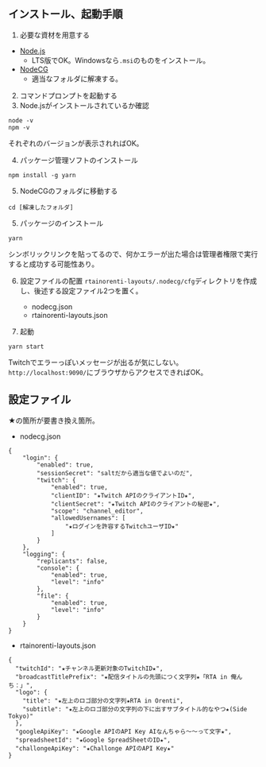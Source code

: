 ## インストール、起動手順
1. 必要な資材を用意する

- [Node.js](https://nodejs.org/ja/)
  - LTS版でOK。Windowsなら`.msi`のものをインストール。
- [NodeCG](https://github.com/pasta04/rtainorenti-layouts/releases)
  - 適当なフォルダに解凍する。

2. コマンドプロンプトを起動する
3. Node.jsがインストールされているか確認
```
node -v
npm -v
```
それぞれのバージョンが表示されればOK。

4. パッケージ管理ソフトのインストール
```
npm install -g yarn
```

5. NodeCGのフォルダに移動する
```
cd [解凍したフォルダ]
```

5. パッケージのインストール
```
yarn
```
シンボリックリンクを貼ってるので、何かエラーが出た場合は管理者権限で実行すると成功する可能性あり。

6. 設定ファイルの配置
`rtainorenti-layouts/.nodecg/cfg`ディレクトリを作成し、後述する設定ファイル2つを置く。
   - nodecg.json
   - rtainorenti-layouts.json

7. 起動
```
yarn start
```
Twitchでエラーっぽいメッセージが出るが気にしない。
`http://localhost:9090/`にブラウザからアクセスできればOK。


## 設定ファイル
★の箇所が要書き換え箇所。

- nodecg.json
```json:
{
    "login": {
        "enabled": true,
        "sessionSecret": "saltだから適当な値でよいのだ",
        "twitch": {
            "enabled": true,
            "clientID": "★Twitch APIのクライアントID★",
            "clientSecret": "★Twitch APIのクライアントの秘密★",
            "scope": "channel_editor",
            "allowedUsernames": [
                "★ログインを許容するTwitchユーザID★"
            ]
        }
    },
    "logging": {
        "replicants": false,
        "console": {
            "enabled": true,
            "level": "info"
        },
        "file": {
            "enabled": true,
            "level": "info"
        }
    }
}
```

- rtainorenti-layouts.json
```json:
{
  "twitchId": "★チャンネル更新対象のTwitchID★",
  "broadcastTitlePrefix": "★配信タイトルの先頭につく文字列★「RTA in 俺んち：」",
  "logo": {
    "title": "★左上のロゴ部分の文字列★RTA in Orenti",
    "subtitle": "★左上のロゴ部分の文字列の下に出すサブタイトル的なやつ★(Side Tokyo)"
  },
  "googleApiKey": "★Google APIのAPI Key AIなんちゃら～～って文字★",
  "spreadsheetId": "★Google SpreadSheetのID★",
  "challongeApiKey": "★Challonge APIのAPI Key★"
}

```